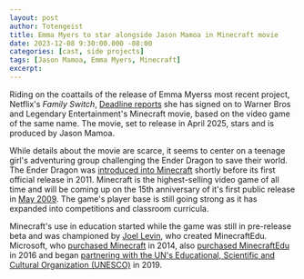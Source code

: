 ```yaml
---
layout: post
author: Totengeist
title: Emma Myers to star alongside Jason Mamoa in Minecraft movie
date: 2023-12-08 9:30:00.000 -08:00
categories: [cast, side projects]
tags: [Jason Mamoa, Emma Myers, Minecraft]
excerpt: 
---
```


Riding on the coattails of the release of Emma Myerss most recent project, Netflix's *Family Switch*, [Deadline reports][deadline-1235655987] she has signed on to Warner Bros and Legendary Entertainment's Minecraft movie, based on the video game of the same name. The movie, set to release in April 2025, stars and is produced by Jason Mamoa.

While details about the movie are scarce, it seems to center on a teenage girl's adventuring group challenging the Ender Dragon to save their world. The Ender Dragon was [introduced into Minecraft][ender-dragon] shortly before its first official release in 2011. Minecraft is the highest-selling video game of all time and will be coming up on the 15th anniversary of it's first public release in [May 2009][minecraft-release]. The game's player base is still going strong as it has expanded into competitions and classroom curricula.

Minecraft's use in education started while the game was still in pre-release beta and was championed by [Joel Levin][minecraftedu], who created MinecraftEdu. Microsoft, who [purchased Minecraft][minecraft-microsoft] in 2014, also [purchased MinecraftEdu][zdnet-minecraftedu] in 2016 and began [partnering with the UN's Educational, Scientific and Cultural Organization (UNESCO)][yahoo-unesco] in 2019.

[deadline-1235655987]: https://deadline.com/2023/12/minecraft-emma-myers-wednesday-1235655987/ "Deadline: ‘Minecraft’: ‘Wednesday’ Star Emma Myers Digs Into Warner Bros Movie"
[minecraft-microsoft]: https://techcrunch.com/2014/09/15/microsoft-has-acquired-minecraft/
[minecraft-release]: https://web.archive.org/web/20150716115516/http://notch.tumblr.com/post/109000107/minecraft-0-0-11a-for-public-consumption
[ender-dragon]: http://www.gamezone.com/news/2011/10/11/minecraft-the-end-ender-dragons-and-goop-portal-all-explained
[minecraftedu]: https://www.youtube.com/watch?v=EErpIGQaw3M
[yahoo-unesco]: https://finance.yahoo.com/news/microsoft-teams-unesco-kids-revive-192240400.html
[zdnet-minecraftedu]: https://www.zdnet.com/article/microsoft-acquires-minecraftedu-from-teacher-gaming/